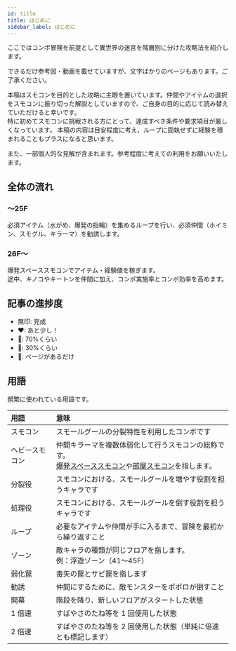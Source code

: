 ```yaml
---
id: title
title: はじめに
sidebar_label: はじめに
---
```


ここではコンボ冒険を前提として異世界の迷宮を階層別に分けた攻略法を紹介します。

できるだけ参考図・動画を載せていますが、文字ばかりのページもあります。ご了承ください。

本稿はスモコンを目的とした攻略に主眼を置いています。仲間やアイテムの選択をスモコンに振り切った解説としていますので、ご自身の目的に応じて読み替えていただけると幸いです。  
特に初めてスモコンに挑戦される方にとって、達成すべき条件や要求項目が厳しくなっています。
本稿の内容は目安程度に考え、ループに固執せずに経験を積まれることもプラスになると思います。

また、一部個人的な見解が含まれます。参考程度に考えての利用をお願いいたします。

## 全体の流れ

### 〜25F

必須アイテム（水がめ、爆発の指輪）を集めるループを行い、必須仲間（ホイミン、スモグル、キラーマ）を勧誘します。

### 26F〜

爆発スペーススモコンでアイテム・経験値を稼ぎます。  
途中、キノコやキートンを仲間に加え、コンボ実施率とコンボ効率を高めます。

## 記事の進捗度

- 無印: 完成
- ❤: あと少し！
- 💛: 70%くらい
- 💚: 30%くらい
- 💜: ページがあるだけ

## 用語

頻繁に使われている用語です。

| 用語           | 意味                                                                                                                                                                      |
| :------------- | :------------------------------------------------------------------------------------------------------------------------------------------------------------------------ |
| スモコン       | スモールグールの分裂特性を利用したコンボです                                                                                                                              |
| ヘビースモコン | 仲間キラーマを複数体弱化して行うスモコンの総称です。<br />[爆発スペーススモコン](../combo/explosion-space-combo.mdx)や[部屋スモコン](../combo/room-combo.mdx)を指します。 |
| 分裂役         | スモコンにおける、スモールグールを増やす役割を担うキャラです                                                                                                              |
| 処理役         | スモコンにおける、スモールグールを倒す役割を担うキャラです                                                                                                                |
| ループ         | 必要なアイテムや仲間が手に入るまで、冒険を最初から繰り返すこと                                                                                                            |
| ゾーン         | 敵キャラの種類が同じフロアを指します。<br />例：浮遊ゾーン（41〜45F）                                                                                                     |
| 弱化罠         | 毒矢の罠とサビ罠を指します                                                                                                                                                |
| 勧誘           | 仲間にするために、敵モンスターをポポロが倒すこと                                                                                                                          |
| 開幕           | 階段を降り、新しいフロアがスタートした状態                                                                                                                                |
| 1 倍速         | すばやさのたね等を 1 回使用した状態                                                                                                                                       |
| 2 倍速         | すばやさのたね等を 2 回使用した状態（単純に倍速とも標記します）                                                                                                           |
